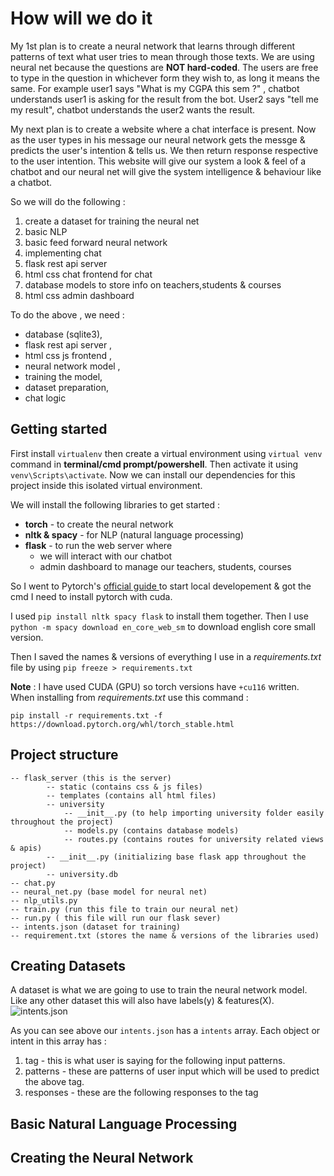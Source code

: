 # How will we do it

My 1st plan is to create a neural network that learns through different patterns of text what user tries to mean through those texts. We are using neural net because the questions are **NOT hard-coded**. The users are free to type in the question in whichever form they wish to, as long it means the same. For example user1 says "What is my CGPA this sem ?" , chatbot understands user1 is asking for the result from the bot. User2 says "tell me my result", chatbot understands the user2 wants the result.

My next plan is to create a website where a chat interface is present. Now as the user types in his message our neural network gets the messge & predicts the user's intention & tells us. We then return response respective to the user intention. This website will give our system a look & feel of a chatbot and our neural net will give the system intelligence & behaviour like a chatbot.

So we will do the following :

1. create a dataset for training the neural net
2. basic NLP
3. basic feed forward neural network
4. implementing chat
5. flask rest api server
6. html css chat frontend for chat
7. database models to store info on teachers,students & courses
8. html css admin dashboard

To do the above , we need :

- database (sqlite3),
- flask rest api server ,
- html css js frontend ,
- neural network model ,
- training the model,
- dataset preparation,
- chat logic


## Getting started

First install `virtualenv` then create a virtual environment using `virtual venv` command in **terminal/cmd prompt/powershell**. Then activate it using `venv\Scripts\activate`. Now we can install our dependencies for this project inside this isolated virtual environment.

We will install the following libraries to get started :

- **torch** - to create the neural network
- **nltk & spacy** - for NLP (natural language processing)
- **flask** - to run the web server where
  - we will interact with our chatbot
  - admin dashboard to manage our teachers, students, courses

So I went to Pytorch's [ official guide ](https://pytorch.org/get-started/locally/)to start local developement & got the cmd I need to install pytorch with cuda.

I used `pip install nltk spacy flask` to install them together. Then I use `python -m spacy download en_core_web_sm` to download english core small version.

Then I saved the names & versions of everything I use in a _requirements.txt_ file by using `pip freeze > requirements.txt`

**Note** : I have used CUDA (GPU) so torch versions have `+cu116` written. When installing from _requirements.txt_ use this command :

`pip install -r requirements.txt -f https://download.pytorch.org/whl/torch_stable.html`

## Project structure

```
-- flask_server (this is the server)
        -- static (contains css & js files)
        -- templates (contains all html files)
        -- university
            -- __init__.py (to help importing university folder easily throughout the project)
            -- models.py (contains database models)
            -- routes.py (contains routes for university related views & apis)
        -- __init__.py (initializing base flask app throughout the project)
        -- university.db
-- chat.py
-- neural_net.py (base model for neural net)
-- nlp_utils.py
-- train.py (run this file to train our neural net)
-- run.py ( this file will run our flask sever)
-- intents.json (dataset for training)
-- requirement.txt (stores the name & versions of the libraries used)
```

## Creating Datasets

A dataset is what we are going to use to train the neural network model. Like any other dataset this will also have labels(y) & features(X).
![intents.json](/screenshots/Screenshot%202022-09-11%20120841.png)

As you can see above our `intents.json` has a `intents` array. Each object or intent in this array has :

1. tag - this is what user is saying for the following input patterns.
2. patterns - these are patterns of user input which will be used to predict the above tag.
3. responses - these are the following responses to the tag

## Basic Natural Language Processing

## Creating the Neural Network